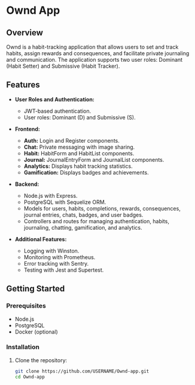 # Ownd App

## Overview

Ownd is a habit-tracking application that allows users to set and track habits, assign rewards and consequences, and facilitate private journaling and communication. The application supports two user roles: Dominant (Habit Setter) and Submissive (Habit Tracker).

## Features

- **User Roles and Authentication:**
  - JWT-based authentication.
  - User roles: Dominant (D) and Submissive (S).

- **Frontend:**
  - **Auth:** Login and Register components.
  - **Chat:** Private messaging with image sharing.
  - **Habit:** HabitForm and HabitList components.
  - **Journal:** JournalEntryForm and JournalList components.
  - **Analytics:** Displays habit tracking statistics.
  - **Gamification:** Displays badges and achievements.

- **Backend:**
  - Node.js with Express.
  - PostgreSQL with Sequelize ORM.
  - Models for users, habits, completions, rewards, consequences, journal entries, chats, badges, and user badges.
  - Controllers and routes for managing authentication, habits, journaling, chatting, gamification, and analytics.

- **Additional Features:**
  - Logging with Winston.
  - Monitoring with Prometheus.
  - Error tracking with Sentry.
  - Testing with Jest and Supertest.

## Getting Started

### Prerequisites

- Node.js
- PostgreSQL
- Docker (optional)

### Installation

1. Clone the repository:
   ```bash
   git clone https://github.com/USERNAME/Ownd-app.git
   cd Ownd-app

